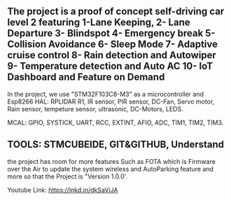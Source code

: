 The project is a proof of concept self-driving car level 2 featuring
1-Lane Keeping, 2- Lane Departure 3- Blindspot
4- Emergency break 5- Collision Avoidance 6- Sleep Mode
7- Adaptive cruise control 8- Rain detection and Autowiper
9- Temperature detection and Auto AC
10- IoT Dashboard and Feature on Demand
----------------------------------------------------------------------------------
In the project, we use "STM32F103C8-M3" as a microcontroller and Esp8266
HAL:
RPLIDAR R1, IR sensor, PIR sensor, DC-Fan, Servo motor, Rain sensor, tempeture sensor, ultrasonic, DC-Motors, LEDS.

MCAL:
GPIO, SYSTICK, UART, RCC, EXTINT, AFIO, ADC, TIM1, TIM2, TIM3.

TOOLS:
STMCUBEIDE, GIT&GITHUB, Understand
---------------------------------------------------------------------------------
the project has room for more features Such as FOTA which is Firmware over the Air to update the system wireless and AutoParking feature and more
so that the Project is "Version 1.0.0'.

Youtube Link: https://lnkd.in/dkSaViJA
